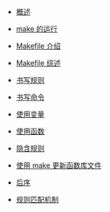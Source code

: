 - [概述](content/overview.md)

- [make 的运行](content/make.md)

- [Makefile 介绍](content/introduction.md)

- [Makefile 综述](content/summary.md)

- [书写规则](content/rules.md)

- [书写命令](content/recipes.md)

- [使用变量](content/variables.md)

- [使用函数](content/functions.md)

- [隐含规则](content/implicit_rules.md)

- [使用 make 更新函数库文件](content/archives.md)

- [后序](content/postscript.md)

- [规则匹配机制](content/rules_match.md)

<!-- # 目录
- 概述
  - 关于程序的编译和链接
- makefile介绍
  - makefile的规则
  - 一个示例
  - make是如何工作的
  - makefile中使用变量
  - 让make自动推导
  - 另类风格的makefiles
  - 清空目标文件的规则
  - Makefile里有什么？
  - Makefile的文件名
  - 引用其它的Makefile
  - 环境变量MAKEFILES
  - make的工作方式
- 书写规则
  - 规则举例
  - 规则的语法
  - 在规则中使用通配符
  - 文件搜寻
  - 伪目标
  - 多目标
  - 静态模式
  - 自动生成依赖性
- 书写命令
  - 显示命令
  - 命令执行
  - 命令出错
  - 嵌套执行make
  - 定义命令包
- 使用变量
  - 变量的基础
  - 变量中的变量
  - 变量高级用法
  - 追加变量值
  - override 指示符
  - 多行变量
  - 环境变量
  - 目标变量
  - 模式变量
- 使用条件判断
  - 示例
  - 语法
- 使用函数
  - 函数的调用语法
  - 字符串处理函数
    - subst
    - patsubst
    - strip
    - findstring
    - filter
    - filter-out
    - sort
    - word
    - wordlist
    - words
    - firstword
  - 文件名操作函数
    - dir
    - notdir
    - suffix
    - basename
    - addsuffix
    - addprefix
    - join
  - foreach 函数
  - if 函数
  - call函数
  - origin函数
  - shell函数
  - 控制make的函数
- make 的运行
  - make的退出码
  - 指定Makefile
  - 指定目标
  - 检查规则
  - make的参数
- 隐含规则
  - 使用隐含规则
  - 隐含规则一览
  - 隐含规则使用的变量
    - 关于命令的变量。
    - 关于命令参数的变量
  - 隐含规则链
  - 定义模式规则
    - 模式规则介绍
    - 模式规则示例
    - 自动化变量
    - 模式的匹配
    - 重载内建隐含规则
  - 老式风格的“后缀规则”
  - 隐含规则搜索算法
- 使用make更新函数库文件
  - 函数库文件的成员
  - 函数库成员的隐含规则
  - 函数库文件的后缀规则
  - 注意事项
- 后序 -->
